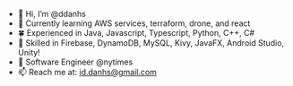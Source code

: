 - 👋 Hi, I’m @ddanhs
- 🌱 Currently learning AWS services, terraform, drone, and react
- 🍀 Experienced in Java, Javascript, Typescript, Python, C++, C#
- 🌿 Skilled in Firebase, DynamoDB, MySQL, Kivy, JavaFX, Android Studio, Unity! 
- 🌲 Software Engineer @nytimes
- 📫 Reach me at: id.danhs@gmail.com
